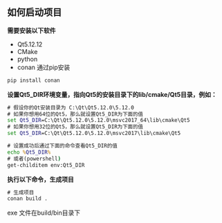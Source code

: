 ## 如何启动项目

**需要安装以下软件**
- Qt5.12.12
- CMake
- python
- conan 通过pip安装
```bat
pip install conan
```

**设置Qt5_DIR环境变量，指向Qt5的安装目录下的lib/cmake/Qt5目录，例如：**

```bat
# 假设你的Qt安装目录为 C:\Qt\Qt5.12.0\5.12.0
# 如果你想用64位的Qt5，那么就设置Qt5_DIR为下面的值
set Qt5_DIR=C:\Qt\Qt5.12.0\5.12.0\msvc2017_64\lib\cmake\Qt5
# 如果你想用32位的Qt5，那么就设置Qt5_DIR为下面的值
set Qt5_DIR=C:\Qt\Qt5.12.0\5.12.0\msvc2017\lib\cmake\Qt5

# 设置成功后通过下面的命令查看Qt5_DIR的值
echo %Qt5_DIR%
# 或者(powershell)
get-childitem env:Qt5_DIR
```

**执行以下命令，生成项目**

```bat
# 生成项目
conan build . 
```
exe 文件在build/bin目录下